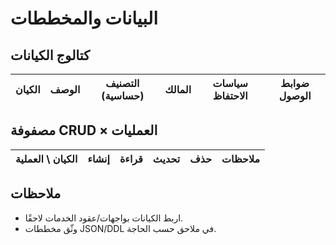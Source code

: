 # البيانات والمخططات

## كتالوج الكيانات
| الكيان | الوصف | التصنيف (حساسية) | المالك | سياسات الاحتفاظ | ضوابط الوصول |
|---|---|---|---|---|---|

## مصفوفة CRUD × العمليات
| الكيان \ العملية | إنشاء | قراءة | تحديث | حذف | ملاحظات |
|---|---|---|---|---|---|

## ملاحظات
- اربط الكيانات بواجهات/عقود الخدمات لاحقًا.
- وثّق مخططات JSON/DDL في ملاحق حسب الحاجة.